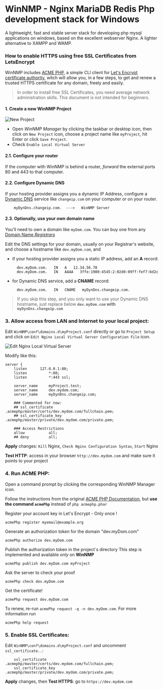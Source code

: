 WinNMP - Nginx MariaDB Redis Php development stack for Windows
=========================================================================
A lightweight, fast and stable server stack for developing php mysql applications on windows, based on the excellent webserver Nginx. A lighter alternative to XAMPP and WAMP.

### How to enable HTTPS using free SSL Certificates from LetsEncrypt

WinNMP includes [ACME PHP](https://acmephp.github.io), a simple CLI client for [Let's Encrypt certificate authority](https://letsencrypt.org/), witch will allow you, in a few steps, to get and renew a trusted HTTPS certificate for any domain, freely and easily.


> In order to install free SSL Certificates, you need average network administration skills. This document is not intended for beginners.


#### 1. Create a new WinNMP Project

  ![New Project](http://winnmp.wtriple.com/how-tos/1new.png)

 - Open *WinNMP Manager* by clicking the taskbar or desktop icon, then click on `New Project` icon, choose a project name like `myProject`, hit Enter or click `Save Project`.
 - Check `Enable Local Virtual Server`


#### 2.1. Configure your router

If the computer with WinNMP is behind a router, *forward* the external ports 80 and 443 to that computer.



#### 2.2. Configure Dynamic DNS

If your hosting provider assigns you a dynamic IP Address, configure a [Dynamic DNS](http://dnslookup.me/dynamic-dns/) service like `changeip.com` on your computer or on your router.

		myDynDns.changeip.com.  --->   WinNMP Server



#### 2.3. Optionally, use your own domain name

You'll need to own a domain like `myDom.com`. You can buy one from any [Domain Name *Registrars*](https://www.icann.org/registrar-reports/accredited-list.html)

Edit the DNS settings for your domain, usually on your Registrar's website,  and choose a hostname like `dev.myDom.com`, and

- if your hosting provider assigns you a static IP address, add an **A** record:

    	dev.myDom.com.   IN   A   12.34.56.78
    	dev.myDom.com.   IN   AAAA   3ffe:1900:4545:2:02d0:09ff:fef7:6d2c

- for Dynamic DNS service, add a **CNAME** record:

	    dev.myDom.com.   IN   CNAME   myDynDns.changeip.com.

> If you skip this step, and you only want to use your Dynamic DNS hostname, just replace below **`dev.myDom.com` with `myDynDns.changeip.com`**



### 3. Allow access from LAN and Internet to your local project:

Edit `WinNMP\conf\domains.d\myProject.conf` directly or go to `Project Setup` and click on `Edit Nginx Local Virtual Server Configuration File` icon.

  ![Edit Nginx Local Virtual Server ](http://winnmp.wtriple.com/how-tos/11lan.png)

Modify like this:

	server {
		listen		127.0.0.1:80;
		listen			*:80;
		listen 			*:443 ssl;

		server_name     myProject.test;
		server_name 	dev.mydom.com;
		server_name 	myDynDns.changeip.com;

		### Commented for now:
		## ssl_certificate 		.acmephp/master/certs/dev.mydom.com/fullchain.pem;
    	## ssl_certificate_key 	.acmephp/master/private/dev.mydom.com/private.pem;

		### Access Restrictions
		allow			all;
		## deny			all;

**Apply** changes: `Kill` Nginx, `Check Nginx Configuration Syntax`, `Start` Nginx

**Test HTTP**: access in your browser `http://dev.mydom.com` and make sure it points to your project



### 4. Run ACME PHP:

Open a command prompt by clicking the corresponding WinNMP Manager icon.

Follow the instructions from the original [ACME PHP Documentation](https://acmephp.github.io/documentation/getting-started/2-obtain-certificate.html), but **use the command `acmePhp`** instead of `php acmephp.phar`


Register your account key in Let's Encrypt - Only once !

	acmePhp register myemail@example.org

Generate an authorization token for the domain "dev.myDom.com"

	acmePhp authorize dev.myDom.com

Publish the authorization token in the project`s directory
This step is implemented and available *only* on **WinNMP**

	acmePhp publish dev.myDom.com myProject

Ask the server to check your proof

	acmePhp check dev.myDom.com

Get the certificate!

	acmePhp request dev.myDom.com

To renew, re-run `acmePhp request -q -n dev.myDom.com`. For more information run

	acmePhp help request



### 5. Enable SSL Certificates:

Edit `WinNMP\conf\domains.d\myProject.conf` and uncomment `ssl_certificate..`:

		ssl_certificate 		.acmephp/master/certs/dev.mydom.com/fullchain.pem;
    	ssl_certificate_key 	.acmephp/master/private/dev.mydom.com/private.pem;

**Apply** changes, then **Test HTTPS**: go to `https://dev.mydom.com`


